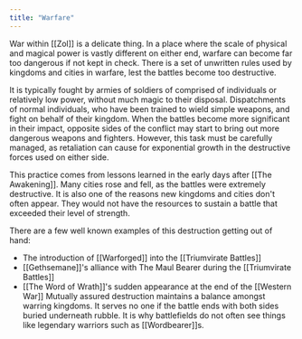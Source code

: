 ```yaml
---
title: "Warfare"
---
```

War within [[Zol]] is a delicate thing. In a place where the scale of physical and magical power is vastly different on either end, warfare can become far too dangerous if not kept in check. There is a set of unwritten rules used by kingdoms and cities in warfare, lest the battles become too destructive.

It is typically fought by armies of soldiers of comprised of individuals or relatively low power, without much magic to their disposal. Dispatchments of normal individuals, who have been trained to wield simple weapons, and fight on behalf of their kingdom. When the battles become more significant in their impact, opposite sides of the conflict may start to bring out more dangerous weapons and fighters. However, this task must be carefully managed, as retaliation can cause for exponential growth in the destructive forces used on either side.

This practice comes from lessons learned in the early days after [[The Awakening]]. Many cities rose and fell, as the battles were extremely destructive. It is also one of the reasons new kingdoms and cities don't often appear. They would not have the resources to sustain a battle that exceeded their level of strength.

There are a few well known examples of this destruction getting out of hand:
- The introduction of [[Warforged]] into the [[Triumvirate Battles]]
- [[Gethsemane]]'s alliance with The Maul Bearer during the [[Triumvirate Battles]]
- [[The Word of Wrath]]'s sudden appearance at the end of the [[Western War]]
Mutually assured destruction maintains a balance amongst warring kingdoms. It serves no one if the battle ends with both sides buried underneath rubble. It is why battlefields do not often see things like legendary warriors such as [[Wordbearer]]s.
